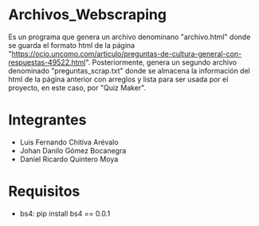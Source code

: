 # Archivos_Webscraping
Es un programa que genera un archivo denominano "archivo.html" donde se guarda el formato html de la página "https://ocio.uncomo.com/articulo/preguntas-de-cultura-general-con-respuestas-49522.html". Posteriormente, genera un segundo archivo denominado "preguntas_scrap.txt" donde se almacena la información del html de la página anterior con arreglos y lista para ser usada por el proyecto, en este caso, por "Quiz Maker".

# Integrantes
  - Luis Fernando Chitiva Arévalo
  - Johan Danilo Gómez Bocanegra
  - Daniel Ricardo Quintero Moya
  
# Requisitos
  - bs4: pip install bs4 == 0.0.1
